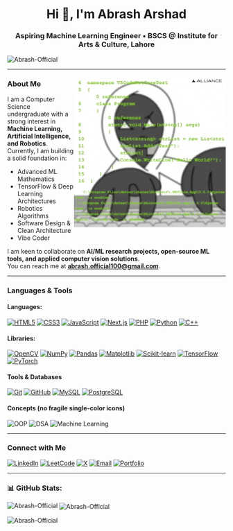 <h1 align="center">Hi 👋, I'm Abrash Arshad</h1>
<h3 align="center">Aspiring Machine Learning Engineer • BSCS @ Institute for Arts & Culture, Lahore</h3>
 

<p align="left"> <img src="https://komarev.com/ghpvc/?username=Abrash-Official&label=Profile%20views&color=0e75b6&style=flat" alt="Abrash-Official"/> </p>

---
<img align="right" alt="coding" width="350" src="coding.gif">

### About Me
I am a Computer Science undergraduate with a strong interest in **Machine Learning, Artificial Intelligence, and Robotics**.  
Currently, I am building a solid foundation in:
- Advanced ML Mathematics  
- TensorFlow & Deep Learning Architectures  
- Robotics Algorithms  
- Software Design & Clean Architecture  
- Vibe Coder

I am keen to collaborate on **AI/ML research projects, open-source ML tools, and applied computer vision solutions**.  
You can reach me at **abrash.official100@gmail.com**.

---

### Languages & Tools

<p>
 
#### Languages:
 
  <a href="https://developer.mozilla.org/en-US/docs/Web/HTML" target="_blank"><img src="https://img.shields.io/badge/HTML5-%23E34F26.svg?style=flat-square&logo=html5&logoColor=white" alt="HTML5" /></a>
  <a href="https://developer.mozilla.org/en-US/docs/Web/CSS" target="_blank"><img src="https://img.shields.io/badge/CSS3-%231572B6.svg?style=flat-square&logo=css3&logoColor=white" alt="CSS3" /></a>
  <a href="https://developer.mozilla.org/en-US/docs/Web/JavaScript" target="_blank"><img src="https://img.shields.io/badge/JavaScript-%23F7DF1E.svg?style=flat-square&logo=javascript&logoColor=black" alt="JavaScript" /></a>
  <a href="https://nextjs.org/" target="_blank"><img src="https://img.shields.io/badge/Next.js-black?style=flat-square&logo=nextdotjs&logoColor=white" alt="Next.js" /></a>
  <a href="https://www.php.net/" target="_blank"><img src="https://img.shields.io/badge/PHP-%237773B6.svg?style=flat-square&logo=php&logoColor=white" alt="PHP" /></a>
  <a href="https://www.python.org/" target="_blank"><img src="https://img.shields.io/badge/Python-%2314354C.svg?style=flat-square&logo=python&logoColor=white" alt="Python" /></a>
  <a href="https://isocpp.org/" target="_blank"><img src="https://img.shields.io/badge/C++-%2300599C.svg?style=flat-square&logo=c%2B%2B&logoColor=white" alt="C++" /></a>
 
#### Libraries:

 <a href="https://opencv.org/" target="_blank"><img src="https://img.shields.io/badge/OpenCV-5C7AA6?style=flat-square&logo=opencv&logoColor=white" alt="OpenCV" /></a>
  <a href="https://numpy.org/" target="_blank"><img src="https://img.shields.io/badge/NumPy-013243?style=flat-square&logo=numpy&logoColor=white" alt="NumPy" /></a>
  <a href="https://pandas.pydata.org/" target="_blank"><img src="https://img.shields.io/badge/Pandas-150458?style=flat-square&logo=pandas&logoColor=white" alt="Pandas" /></a>
  <a href="https://matplotlib.org/" target="_blank"><img src="https://img.shields.io/badge/Matplotlib-11557C?style=flat-square&logo=matplotlib&logoColor=white" alt="Matplotlib" /></a>
  <a href="https://scikit-learn.org/" target="_blank"><img src="https://img.shields.io/badge/Scikit--Learn-3F6E2F?style=flat-square&logo=scikit-learn&logoColor=white" alt="Scikit-learn" /></a>
  <a href="https://www.tensorflow.org/" target="_blank"><img src="https://img.shields.io/badge/TensorFlow-%23FF6F00.svg?style=flat-square&logo=tensorflow&logoColor=white" alt="TensorFlow" /></a>
  <a href="https://pytorch.org/" target="_blank"><img src="https://img.shields.io/badge/PyTorch-%23EE4C2C.svg?style=flat-square&logo=pytorch&logoColor=white" alt="PyTorch" /></a>

#### Tools & Databases
  <a href="https://git-scm.com/" target="_blank"><img src="https://img.shields.io/badge/Git-%23F05032.svg?style=flat-square&logo=git&logoColor=white" alt="Git" /></a>
  <a href="https://github.com/Abrash-Official" target="_blank"><img src="https://img.shields.io/badge/GitHub-%23181717.svg?style=flat-square&logo=github&logoColor=white" alt="GitHub" /></a>
  <a href="https://www.mysql.com/" target="_blank"><img src="https://img.shields.io/badge/MySQL-%234479A1.svg?style=flat-square&logo=mysql&logoColor=white" alt="MySQL" /></a>
  <a href="https://www.postgresql.org/" target="_blank"><img src="https://img.shields.io/badge/PostgreSQL-%23336791.svg?style=flat-square&logo=postgresql&logoColor=white" alt="PostgreSQL" /></a>
  
#### Concepts (no fragile single-color icons)
  <img src="https://img.shields.io/badge/OOP-Object--Oriented-4c1?style=flat-square" alt="OOP" />
  <img src="https://img.shields.io/badge/DSA-Data--Structures%2FAlgorithms-007ec6?style=flat-square" alt="DSA" />
  <img src="https://img.shields.io/badge/Machine--Learning-ML-8a2be2?style=flat-square" alt="Machine Learning" />

</p>

---

### Connect with Me

<p>
  <a href="https://linkedin.com/in/abrash-arshad-205b172a7" target="_blank"><img src="https://img.shields.io/badge/LinkedIn-%230077B5.svg?style=flat-square&logo=linkedin&logoColor=white" alt="LinkedIn" /></a>
  <a href="https://leetcode.com/u/Abrash-Official/" target="_blank"><img src="https://img.shields.io/badge/LeetCode-%23FFA116.svg?style=flat-square&logo=leetcode&logoColor=white" alt="LeetCode" /></a>
  <a href="https://x.com/Abrash_Official" target="_blank"><img src="https://img.shields.io/badge/X-%231DA1F2.svg?style=flat-square&logo=x&logoColor=white" alt="X" /></a>
  <a href="mailto:abrash.official100@gmail.com"><img src="https://img.shields.io/badge/Email-%23D14836.svg?style=flat-square&logo=gmail&logoColor=white" alt="Email" /></a>
  <a href="https://abrash-official.netlify.app/" target="_blank"><img src="https://img.shields.io/badge/Portfolio-%23007ACC.svg?style=flat-square&logo=aboutdotme&logoColor=white" alt="Portfolio" /></a>
</p>

---


### 📊 GitHub Stats:
<p align="left">
<img align="left" src="https://github-readme-stats.vercel.app/api/top-langs?username=Abrash-Official&show_icons=true&locale=en&layout=compact&theme=dark" alt="Abrash-Official" />
</p>

<p>&nbsp;<img align="center" src="https://github-readme-stats.vercel.app/api?username=Abrash-Official&show_icons=true&locale=en&theme=dark" alt="Abrash-Official" /></p>

<p><img align="center" src="https://github-readme-streak-stats.herokuapp.com/?user=Abrash-Official&theme=dark" alt="Abrash-Official" /></p>


